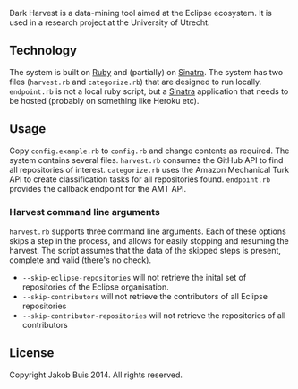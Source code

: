 Dark Harvest is a data-mining tool aimed at the Eclipse ecosystem. It is used in a research project at the University of Utrecht.

## Technology
The system is built on [Ruby](http://www.ruby-lang.org) and (partially) on [Sinatra](http://www.sinatrarb.com/). The system has two files (`harvest.rb` and `categorize.rb`) that are designed to run locally. `endpoint.rb` is not a local ruby script, but a [Sinatra](http://www.sinatrarb.com/) application that needs to be hosted (probably on something like Heroku etc).

## Usage
Copy `config.example.rb` to `config.rb` and change contents as required. The system contains several files. `harvest.rb` consumes the GitHub API to find all repositories of interest. `categorize.rb` uses the Amazon Mechanical Turk API to create classification tasks for all repositories found. `endpoint.rb` provides the callback endpoint for the AMT API.

### Harvest command line arguments
`harvest.rb` supports three command line arguments. Each of these options skips a step in the process, and allows for easily stopping and resuming the harvest. The script assumes that the data of the skipped steps is present, complete and valid (there's no check). 

* `--skip-eclipse-repositories` will not retrieve the inital set of repositories of the Eclipse organisation.
* `--skip-contributors` will not retrieve the contributors of all Eclipse repositories
* `--skip-contributor-repositories` will not retrieve the repositories of all contributors

## License
Copyright Jakob Buis 2014. All rights reserved.
